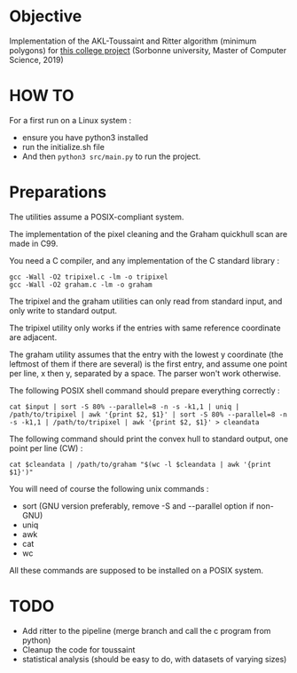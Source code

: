 # Objective

Implementation of the AKL-Toussaint and Ritter algorithm (minimum polygons) for [this college project](https://www-apr.lip6.fr/~buixuan/files/algav2019/projet_indiv2.pdf) (Sorbonne university, Master of Computer Science, 2019)

# HOW TO

For a first run on a Linux system : 
- ensure you have python3 installed
- run the initialize.sh file
- And then `python3 src/main.py` to run the project.

# Preparations

The utilities assume a POSIX-compliant system.

The implementation of the pixel cleaning and the Graham quickhull scan are made in C99.

You need a C compiler, and any implementation of the C standard library :

``` shell
gcc -Wall -O2 tripixel.c -lm -o tripixel
gcc -Wall -O2 graham.c -lm -o graham
```

The tripixel and the graham utilities can only read from standard input, and only write to standard output.

The tripixel utility only works if the entries with same reference coordinate are adjacent.

The graham utility assumes that the entry with the lowest y coordinate (the leftmost of them if there are several) is the first entry, and assume one point per line, x then y, separated by a space. The parser won't work otherwise.

The following POSIX shell command should prepare everything correctly :

``` shell
cat $input | sort -S 80% --parallel=8 -n -s -k1,1 | uniq | /path/to/tripixel | awk '{print $2, $1}' | sort -S 80% --parallel=8 -n -s -k1,1 | /path/to/tripixel | awk '{print $2, $1}' > cleandata
```

The following command should print the convex hull to standard output, one point per line (CW) :

``` shell
cat $cleandata | /path/to/graham "$(wc -l $cleandata | awk '{print $1}')"
```

You will need of course the following unix commands :
- sort (GNU version preferably, remove -S and --parallel option if non-GNU)
- uniq
- awk
- cat
- wc

All these commands are supposed to be installed on a POSIX system.

# TODO

- Add ritter to the pipeline (merge branch and call the c program from python)
- Cleanup the code for toussaint
- statistical analysis (should be easy to do, with datasets of varying sizes)